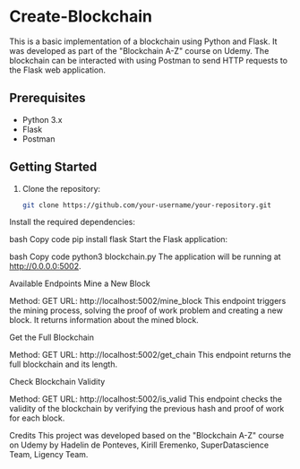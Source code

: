 # Create-Blockchain

This is a basic implementation of a blockchain using Python and Flask. It was developed as part of the "Blockchain A-Z" course on Udemy. The blockchain can be interacted with using Postman to send HTTP requests to the Flask web application.

## Prerequisites

- Python 3.x
- Flask
- Postman

## Getting Started

1. Clone the repository:

   ```bash
   git clone https://github.com/your-username/your-repository.git
Install the required dependencies:

bash
Copy code
pip install flask
Start the Flask application:

bash
Copy code
python3 blockchain.py
The application will be running at http://0.0.0.0:5002.

Available Endpoints
Mine a New Block

Method: GET
URL: http://localhost:5002/mine_block
This endpoint triggers the mining process, solving the proof of work problem and creating a new block. It returns information about the mined block.

Get the Full Blockchain

Method: GET
URL: http://localhost:5002/get_chain
This endpoint returns the full blockchain and its length.

Check Blockchain Validity

Method: GET
URL: http://localhost:5002/is_valid
This endpoint checks the validity of the blockchain by verifying the previous hash and proof of work for each block.

Credits
This project was developed based on the "Blockchain A-Z" course on Udemy by Hadelin de Ponteves, Kirill Eremenko, SuperDatascience Team, Ligency Team. 
